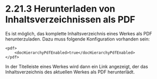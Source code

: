 # 2.21.3 Herunterladen von Inhaltsverzeichnissen als PDF

Es ist möglich, das komplette Inhaltsverzeichnis eines Werkes als PDF herunterzuladen. Dazu muss folgende Konfiguration vorhanden sein:

```markup
<pdf>
    <docHierarchyPdfEnabled>true</docHierarchyPdfEnabled>
</pdf>
```

In der Titelleiste eines Werkes wird dann ein Link angezeigt, der das Inhaltsverzeichnis des aktuellen Werkes als PDF herunterlädt.  



